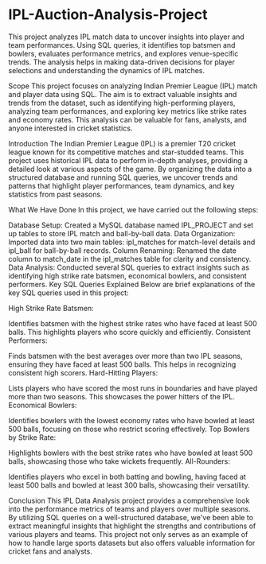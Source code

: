 # IPL-Auction-Analysis-Project
This project analyzes IPL match data to uncover insights into player and team performances. Using SQL queries, it identifies top batsmen and bowlers, evaluates performance metrics, and explores venue-specific trends. The analysis helps in making data-driven decisions for player selections and understanding the dynamics of IPL matches.

Scope
This project focuses on analyzing Indian Premier League (IPL) match and player data using SQL. The aim is to extract valuable insights and trends from the dataset, such as identifying high-performing players, analyzing team performances, and exploring key metrics like strike rates and economy rates. This analysis can be valuable for fans, analysts, and anyone interested in cricket statistics.

Introduction
The Indian Premier League (IPL) is a premier T20 cricket league known for its competitive matches and star-studded teams. This project uses historical IPL data to perform in-depth analyses, providing a detailed look at various aspects of the game. By organizing the data into a structured database and running SQL queries, we uncover trends and patterns that highlight player performances, team dynamics, and key statistics from past seasons.

What We Have Done
In this project, we have carried out the following steps:

Database Setup: Created a MySQL database named IPL_PROJECT and set up tables to store IPL match and ball-by-ball data.
Data Organization: Imported data into two main tables: ipl_matches for match-level details and ipl_ball for ball-by-ball records.
Column Renaming: Renamed the date column to match_date in the ipl_matches table for clarity and consistency.
Data Analysis: Conducted several SQL queries to extract insights such as identifying high strike rate batsmen, economical bowlers, and consistent performers.
Key SQL Queries Explained
Below are brief explanations of the key SQL queries used in this project:

High Strike Rate Batsmen:

Identifies batsmen with the highest strike rates who have faced at least 500 balls. This highlights players who score quickly and efficiently.
Consistent Performers:

Finds batsmen with the best averages over more than two IPL seasons, ensuring they have faced at least 500 balls. This helps in recognizing consistent high scorers.
Hard-Hitting Players:

Lists players who have scored the most runs in boundaries and have played more than two seasons. This showcases the power hitters of the IPL.
Economical Bowlers:

Identifies bowlers with the lowest economy rates who have bowled at least 500 balls, focusing on those who restrict scoring effectively.
Top Bowlers by Strike Rate:

Highlights bowlers with the best strike rates who have bowled at least 500 balls, showcasing those who take wickets frequently.
All-Rounders:

Identifies players who excel in both batting and bowling, having faced at least 500 balls and bowled at least 300 balls, showcasing their versatility.

Conclusion
This IPL Data Analysis project provides a comprehensive look into the performance metrics of teams and players over multiple seasons. By utilizing SQL queries on a well-structured database, we've been able to extract meaningful insights that highlight the strengths and contributions of various players and teams. This project not only serves as an example of how to handle large sports datasets but also offers valuable information for cricket fans and analysts.

